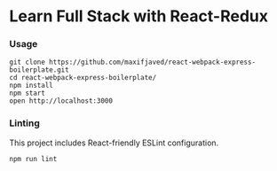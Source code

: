 Learn Full Stack with React-Redux
=====================

### Usage

```
git clone https://github.com/maxifjaved/react-webpack-express-boilerplate.git
cd react-webpack-express-boilerplate/
npm install
npm start
open http://localhost:3000
```

### Linting

This project includes React-friendly ESLint configuration.

```
npm run lint
```
